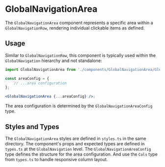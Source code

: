 # GlobalNavigationArea

The `GlobalNavigationArea` component represents a specific area within a `GlobalNavigationRow`, rendering individual clickable items as defined.

## Usage

Similar to `GlobalNavigationRow`, this component is typically used within the `GlobalNavigation` hierarchy and not standalone:

```jsx
import GlobalNavigationArea from './components/GlobalNavigationArea/GlobalNavigationArea';

const areaConfig = {
    // ...area configuration
};

<GlobalNavigationArea {...areaConfig} />;
```

The area configuration is determined by the `GlobalNavigationAreaConfig` type.

## Styles and Types

The `GlobalNavigationArea` styles are defined in `styles.ts` in the same directory. The component's props and expected types are defined in `types.ts` at the `GlobalNavigation` level. The `GlobalNavigationAreaConfig` type defines the structure for the area configuration. And use the `Cols` type from `types.ts` to handle responsive column layout.
